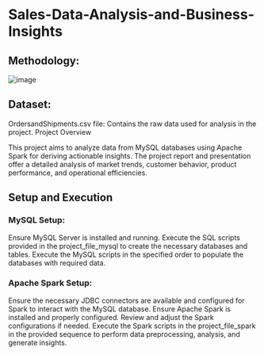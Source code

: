 # Sales-Data-Analysis-and-Business-Insights

## Methodology:
![image](https://github.com/Sivaramasaran2773/Sales-Data-Analysis-and-Business-Insights/assets/96780921/adb6d7d7-683d-40a7-9e02-59559d0a4606)

## Dataset:
OrdersandShipments.csv file: Contains the raw data used for analysis in the project.
Project Overview

This project aims to analyze data from MySQL databases using Apache Spark for deriving actionable insights. The project report and presentation offer a detailed analysis of market trends, customer behavior, product performance, and operational efficiencies.

## Setup and Execution
### MySQL Setup:

Ensure MySQL Server is installed and running.
Execute the SQL scripts provided in the project_file_mysql to create the necessary databases and tables.
Execute the MySQL scripts in the specified order to populate the databases with required data.

### Apache Spark Setup:
Ensure the necessary JDBC connectors are available and configured for Spark to interact with the MySQL database.
Ensure Apache Spark is installed and properly configured.
Review and adjust the Spark configurations if needed.
Execute the Spark scripts in the project_file_spark in the provided sequence to perform data preprocessing, analysis, and generate insights.
